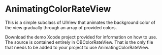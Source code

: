 # AnimatingColorRateView

This is a simple subclass of UIView that animates the background color of the view gradually through an array of provided colors.

Download the demo Xcode project provided for information on how to use.  The source is contained entirely in OBColorRateView.  That is the only file that needs to be added to your project to use AnimatingColorRateView.
